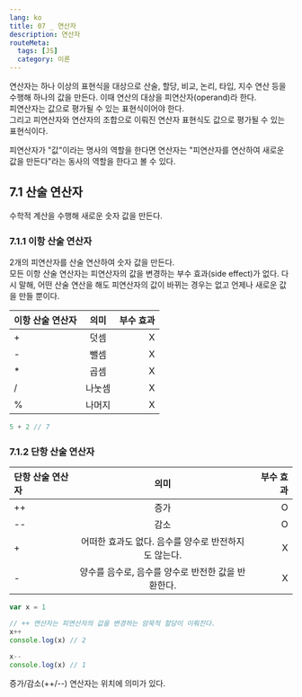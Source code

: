 ```yaml
---
lang: ko
title: 07 _ 연산자
description: 연산자
routeMeta:
  tags: [JS]
  category: 이론
---
```


연산자는 하나 이상의 표현식을 대상으로 산술, 할당, 비교, 논리, 타입, 지수 연산 등을 수행해 하나의 값을 만든다. 이때 연산의 대상을 피연산자(operand)라 한다.  
피연산자는 값으로 평가될 수 있는 표현식이어야 한다.  
그리고 피연산자와 연산자의 조합으로 이뤄진 연산자 표현식도 값으로 평가될 수 있는 표현식이다.

피연산자가 "값"이라는 명사의 역할을 한다면 연산자는 "피연산자를 연산하여 새로운 값을 만든다"라는 동사의 역할을 한다고 볼 수 있다.

## 7.1 산술 연산자

수학적 계산을 수행해 새로운 숫자 값을 만든다.

### 7.1.1 이항 산술 연산자

2개의 피연산자를 산술 연산하여 숫자 값을 만든다.  
모든 이항 산술 연산자는 피연산자의 값을 변경하는 부수 효과(side effect)가 없다. 다시 말해, 어떤 산술 연산을 해도 피연산자의 값이 바뀌는 경우는 없고 언제나 새로운 값을 만들 뿐이다.

| 이항 산술 연산자 |  의미  | 부수 효과 |
| :--------------- | :----: | --------: |
| +                |  덧셈  |         X |
| -                |  뺄셈  |         X |
| \*               |  곱셈  |         X |
| /                | 나눗셈 |         X |
| %                | 나머지 |         X |

```js
5 + 2 // 7
```

### 7.1.2 단항 산술 연산자

| 단항 산술 연산자 |                         의미                         | 부수 효과 |
| :--------------- | :--------------------------------------------------: | --------: |
| ++               |                         증가                         |         O |
| --               |                         감소                         |         O |
| +                | 어떠한 효과도 없다. 음수를 양수로 반전하지도 않는다. |         X |
| -                |  양수를 음수로, 음수를 양수로 반전한 값을 반환한다.  |         X |

```js
var x = 1

// ++ 연산자는 피연산자의 값을 변경하는 암묵적 할당이 이뤄진다.
x++
console.log(x) // 2

x--
console.log(x) // 1
```

증가/감소(++/--) 연산자는 위치에 의미가 있다.
